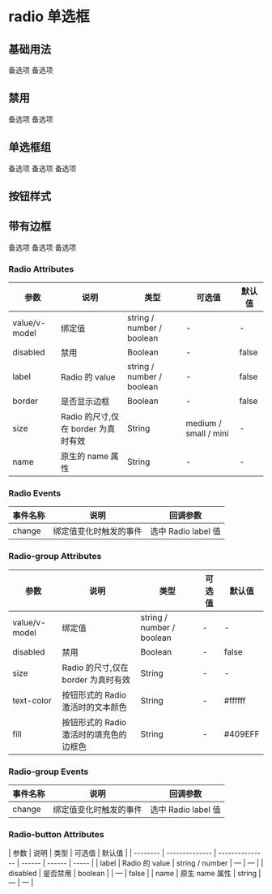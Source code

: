 # radio 单选框

## 基础用法

<uu-radio v-model="radio" label="1" >备选项</uu-radio>
<uu-radio v-model="radio" label="2" >备选项</uu-radio>

## 禁用

<uu-radio disabled v-model="radio" label="1" >备选项</uu-radio>
<uu-radio disabled v-model="radio" label="2" >备选项</uu-radio>

## 单选框组

 <uu-radio-group v-model="radio">			
  <uu-radio :label="2">备选项</uu-radio>
  <uu-radio :label="6">备选项</uu-radio>
  <uu-radio :label="9">备选项</uu-radio>
 </uu-radio-group>

## 按钮样式

<uu-radio-group v-model="radio">
    <uu-radio-button  label="上海"></uu-radio-button>
    <uu-radio-button  label="北京"></uu-radio-button>
    <uu-radio-button  label="深圳"></uu-radio-button>
    <uu-radio-button  label="广州"></uu-radio-button>
</uu-radio-group>
<uu-radio-group v-model="radio" size="medium">
    <uu-radio-button  label="上海"></uu-radio-button>
    <uu-radio-button  label="北京"></uu-radio-button>
    <uu-radio-button  label="深圳"></uu-radio-button>
    <uu-radio-button  label="广州"></uu-radio-button>
</uu-radio-group>
<uu-radio-group v-model="radio" size="small">
    <uu-radio-button  label="上海"></uu-radio-button>
    <uu-radio-button disabled label="北京"></uu-radio-button>
    <uu-radio-button  label="深圳"></uu-radio-button>
    <uu-radio-button  label="广州"></uu-radio-button>
</uu-radio-group>
<uu-radio-group v-model="radio" disabled size="mini">
    <uu-radio-button  label="上海"></uu-radio-button>
    <uu-radio-button  label="北京"></uu-radio-button>
    <uu-radio-button  label="深圳"></uu-radio-button>
    <uu-radio-button  label="广州"></uu-radio-button>
</uu-radio-group>

## 带有边框

<uu-radio-group v-model="radio">
  <uu-radio border :label="2">备选项</uu-radio>
   <uu-radio border :label="6">备选项</uu-radio>
   <uu-radio border :label="9">备选项</uu-radio>
</uu-radio-group>

### Radio Attributes

| 参数          | 说明                                | 类型                      | 可选值                | 默认值 |
| ------------- | ----------------------------------- | ------------------------- | --------------------- | ------ |
| value/v-model | 绑定值                              | string / number / boolean | -                     | -      |
| disabled      | 禁用                                | Boolean                   | -                     | false  |
| label         | Radio 的 value                      | string / number / boolean | -                     | false  |
| border        | 是否显示边框                        | Boolean                   | -                     | false  |
| size          | Radio 的尺寸,仅在 border 为真时有效 | String                    | medium / small / mini | -      |
| name          | 原生的 name 属性                    | String                    | -                     | -      |

### Radio Events

| 事件名称 | 说明                   | 回调参数            |
| -------- | ---------------------- | ------------------- |
| change   | 绑定值变化时触发的事件 | 选中 Radio label 值 |

### Radio-group Attributes

| 参数          | 说明                                    | 类型                      | 可选值 | 默认值  |
| ------------- | --------------------------------------- | ------------------------- | ------ | ------- |
| value/v-model | 绑定值                                  | string / number / boolean | -      | -       |
| disabled      | 禁用                                    | Boolean                   | -      | false   |
| size          | Radio 的尺寸,仅在 border 为真时有效     | String                    | -      | -       |
| text-color    | 按钮形式的 Radio 激活时的文本颜色       | String                    | -      | #ffffff |
| fill          | 按钮形式的 Radio 激活时的填充色的边框色 | String                    | -      | #409EFF |


### Radio-group Events

| 事件名称 | 说明                   | 回调参数            |
| -------- | ---------------------- | ------------------- |
| change   | 绑定值变化时触发的事件 | 选中 Radio label 值 |


### Radio-button Attributes

| 参数     | 说明           | 类型            | 可选值 | 默认值 |
| -------- | -------------- | --------------- | ------ | ------ | ----- |
| label    | Radio 的 value | string / number | —      | —      |
| disabled | 是否禁用       | boolean         |        | —      | false |
| name     | 原生 name 属性 | string          | —      | —      |
